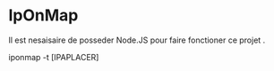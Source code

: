 # IpOnMap
Il est nesaisaire de posseder Node.JS pour faire fonctioner ce projet .

iponmap -t [IPAPLACER]
